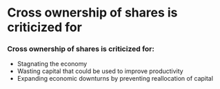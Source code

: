 # Cross ownership of shares is criticized for
### Cross ownership of shares is criticized for:
-   Stagnating the economy
-   Wasting capital that could be used to improve productivity
-   Expanding economic downturns by preventing reallocation of capital